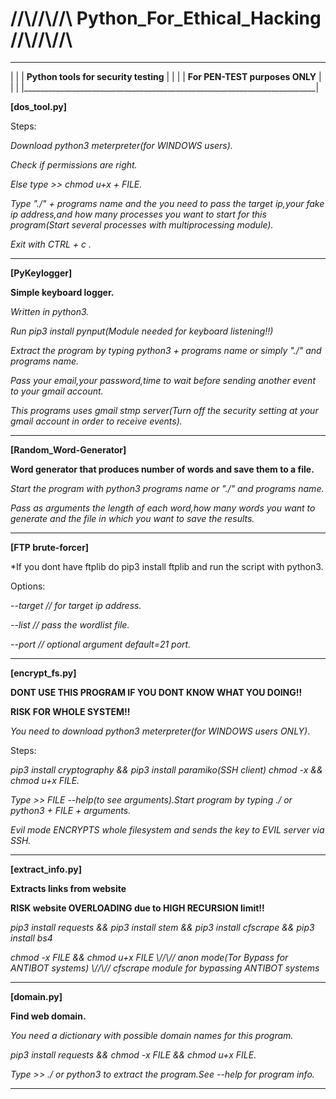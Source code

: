 

# //\\//\\//\\  Python_For_Ethical_Hacking  //\\//\\//\\

 _________________________________________________________________________
|                                                                         |
|  **Python tools for security testing**                                  |
|                                                                         |
|  **For PEN-TEST purposes ONLY**                                         |
|                                                                         |
|_________________________________________________________________________|

**[dos_tool.py]**

Steps:

  *Download python3 meterpreter(for WINDOWS users).*
  
  *Check if permissions are right.*
  
  *Else type >> chmod u+x + FILE.*  
  
  *Type "./"  + programs name and the you need to pass the target ip,your fake ip address,and how many processes you want to start for this program(Start several  processes with multiprocessing module).*
  
  *Exit with CTRL + c .*


_________________________________________________________________________________________________________________________________________________________________


**[PyKeylogger]**

**Simple keyboard logger.**

*Written in python3.*
    
*Run pip3 install pynput(Module needed for keyboard listening!!)*
    
*Extract the program by typing python3 + programs name or simply "./"  and programs name.*
    
*Pass your email,your password,time to wait before sending another event to your gmail account.*
    
*This programs uses gmail stmp server(Turn off the security setting at your gmail account in order to receive events).*
    
    
 _________________________________________________________________________________________________________________________________________________________________



**[Random_Word-Generator]**

**Word generator that produces number of words and save them to a file.**

*Start the program with python3 programs name or "./" and programs name.*
 
*Pass as arguments the length of each word,how many words you want to generate and the file in which you want to save the results.*


__________________________________________________________________________________________________________________________________________________________________


**[FTP brute-forcer]**

*If you dont have ftplib do pip3 install ftplib and run the script with python3.
  
  Options:
  
  *--target //  for target ip address.*
  
  *--list //  pass the wordlist file.*
  
  *--port //  optional argument default=21 port.*


__________________________________________________________________________________________________________________________________________________________________


**[encrypt_fs.py]**

**DONT USE THIS PROGRAM IF YOU DONT KNOW WHAT YOU DOING!!**

**RISK FOR WHOLE SYSTEM!!**

*You need to download python3 meterpreter(for WINDOWS users ONLY)*.
 
 Steps:
 
 *pip3 install cryptography && pip3 install paramiko(SSH client) chmod -x && chmod u+x FILE.*
  
 *Type  >> FILE --help(to see arguments).Start program by typing ./ or python3 + FILE + arguments.*
  
 *Evil mode ENCRYPTS whole filesystem and sends the key to EVIL server via SSH.*
  
__________________________________________________________________________________________________________________________________________________________________


 **[extract_info.py]** 
 
 **Extracts links from website**
 
 **RISK website OVERLOADING due to HIGH RECURSION limit!!**
 
 *pip3 install requests && pip3 install stem && pip3 install cfscrape && pip3 install bs4*
 
 *chmod -x FILE && chmod u+x FILE  \\//\\// anon mode(Tor Bypass for ANTIBOT systems) \\//\\// cfscrape module for bypassing ANTIBOT systems*


__________________________________________________________________________________________________________________________________________________________________


**[domain.py]**

**Find web domain.**

*You need a dictionary with possible domain names for this program.* 

 *pip3 install requests && chmod -x FILE && chmod u+x FILE.*
 
 *Type  >>  ./ or python3 to extract the program.See --help for program info.*
  

_________________________________________________________________________________________________________________________________________________________________





